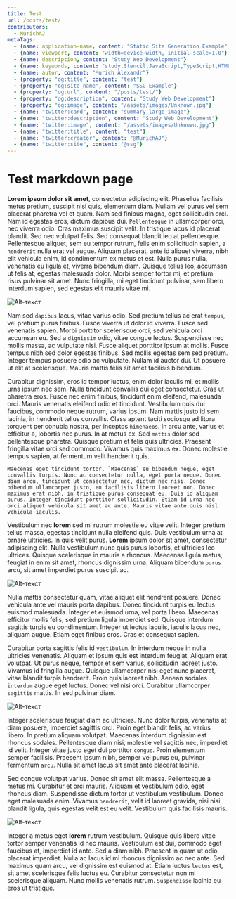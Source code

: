```yaml
---
title: Test
url: /posts/test/
contributors:
  - MurichAJ
metaTags: 
  - {name: application-name, content: "Static Site Generation Example"}
  - {name: viewport, content: "width=device-width, initial-scale=1.0"}
  - {name: description, content: "Study Web Development"}
  - {name: keywords, content: "study,Stencil,JavaScript,TypeScript,HTML,SSG"}
  - {name: autor, content: "Murich Alexandr"}
  - {property: "og:title", content: "test"}
  - {property: "og:site_name", content: "SSG Example"}
  - {property: "og:url", content: "/posts/test/"}
  - {property: "og:description", content: "Study Web Development"}
  - {property: "og:image", content: "/assets/images/Unknown.jpg"}
  - {name: "twitter:card", content: "summary_large_image"}
  - {name: "twitter:description", content: "Study Web Development"}
  - {name: "twitter:image", content: "/assets/images/Unknown.jpg"}
  - {name: "twitter:title", content: "test"}
  - {name: "twitter:creator", content: "@MurichAJ"}
  - {name: "twitter:site", content: "@ssg"}
---
```


# Test markdown page
__Lorem ipsum dolor sit amet__, consectetur adipiscing elit. Phasellus facilisis metus pretium, suscipit nisl quis, elementum diam. Nullam vel purus vel sem placerat pharetra vel et quam. Nam sed finibus magna, eget sollicitudin orci. Nam id egestas eros, dictum dapibus dui. `Pellentesque` in ullamcorper orci, nec viverra odio. Cras maximus suscipit velit. In tristique lacus id placerat blandit. Sed nec volutpat felis. Sed consequat blandit leo at pellentesque. Pellentesque aliquet, sem eu tempor rutrum, felis enim sollicitudin sapien, a `hendrerit` nulla erat vel augue. Aliquam placerat, ante id aliquet viverra, nibh elit vehicula enim, id condimentum ex metus et est. Nulla purus nulla, venenatis eu ligula et, viverra bibendum diam. Quisque tellus leo, accumsan ut felis at, egestas malesuada dolor. Morbi semper tortor mi, et pretium risus pulvinar sit amet. Nunc fringilla, mi eget tincidunt pulvinar, sem libero interdum sapien, sed egestas elit mauris vitae mi.  

![Alt-текст](/assets/images/Unknown.jpg "Я вижу тебя насквозь")


Nam sed `dapibus` lacus, vitae varius odio. Sed pretium tellus ac erat `tempus`, vel pretium purus finibus. Fusce viverra ut dolor id viverra. Fusce sed venenatis sapien. Morbi porttitor scelerisque orci, sed vehicula orci accumsan eu. Sed a `dignissim` odio, vitae congue lectus. Suspendisse nec mollis massa, ac vulputate nisi. Fusce aliquet porttitor ipsum at mollis. Fusce tempus nibh sed dolor egestas finibus. Sed mollis egestas sem sed pretium. Integer tempus posuere odio ac vulputate. Nullam id auctor dui. Ut posuere ut elit at scelerisque. Mauris mattis felis sit amet facilisis bibendum.

Curabitur dignissim, eros id tempor luctus, enim dolor iaculis mi, et mollis urna ipsum nec sem. Nulla tincidunt convallis dui eget consectetur. Cras ut pharetra eros. Fusce nec enim finibus, tincidunt enim eleifend, malesuada orci. Mauris venenatis eleifend odio et tincidunt. Vestibulum quis dui faucibus, commodo neque rutrum, varius ipsum. Nam mattis justo id sem lacinia, in hendrerit tellus convallis. Class aptent taciti sociosqu ad litora torquent per conubia nostra, per inceptos `himenaeos`. In arcu ante, varius et efficitur a, lobortis nec purus. In at metus ex. Sed `mattis` dolor sed pellentesque pharetra. Quisque pretium et felis quis ultricies. Praesent fringilla vitae orci sed commodo. Vivamus quis maximus ex. Donec molestie tempus sapien, at fermentum velit hendrerit quis.
```
Maecenas eget tincidunt tortor. `Maecenas` eu bibendum neque, eget convallis turpis. Nunc ac consectetur nulla, eget porta neque. Donec diam arcu, tincidunt ut consectetur nec, dictum nec nisi. Donec bibendum ullamcorper justo, eu facilisis libero laoreet non. Donec maximus erat nibh, in tristique purus consequat eu. Duis id aliquam purus. Integer tincidunt porttitor sollicitudin. Etiam id urna nec orci aliquet vehicula sit amet ac ante. Mauris vitae ante quis nisl vehicula iaculis.
```
Vestibulum nec __lorem__ sed mi rutrum molestie eu vitae velit. Integer pretium tellus massa, egestas tincidunt nulla eleifend quis. Duis vestibulum urna at ornare ultricies. In quis velit purus. __Lorem__ ipsum dolor sit amet, consectetur adipiscing elit. Nulla vestibulum nunc quis purus lobortis, et ultricies leo ultrices. Quisque scelerisque in mauris a rhoncus. Maecenas ligula metus, feugiat in enim sit amet, rhoncus dignissim urna. Aliquam bibendum `purus` arcu, sit amet imperdiet purus suscipit ac.

![Alt-текст](/assets/images/Unknown1.jpg "Есть ли жизнь на Марсе?")


Nulla mattis consectetur quam, vitae aliquet elit hendrerit posuere. Donec vehicula ante vel mauris porta dapibus. Donec tincidunt turpis eu lectus euismod malesuada. Integer et euismod urna, vel porta libero. Maecenas efficitur mollis felis, sed pretium ligula imperdiet sed. Quisque interdum sagittis turpis eu condimentum. Integer ut lectus iaculis, iaculis lacus nec, aliquam augue. Etiam eget finibus eros. Cras et consequat sapien.

Curabitur porta sagittis felis id `vestibulum`. In interdum neque in nulla ultricies venenatis. Aliquam et ipsum quis est interdum feugiat. Aliquam erat volutpat. Ut purus neque, tempor et sem varius, sollicitudin laoreet justo. Vivamus id fringilla augue. Quisque ullamcorper nisi eget nunc placerat, vitae blandit turpis hendrerit. Proin quis laoreet nibh. Aenean sodales `interdum` augue eget luctus. Donec vel nisi orci. Curabitur ullamcorper `sagittis` mattis. In sed pulvinar diam.

![Alt-текст](/assets/images/Unknown2.jpg "Ты дурак?")


Integer scelerisque feugiat diam ac ultricies. Nunc dolor turpis, venenatis at diam posuere, imperdiet sagittis orci. Proin eget blandit felis, ac varius libero. In pretium aliquam volutpat. Maecenas interdum dignissim est rhoncus sodales. Pellentesque diam nisi, molestie vel sagittis nec, imperdiet id velit. Integer vitae justo eget dui porttitor `congue`. Proin elementum semper facilisis. Praesent ipsum nibh, semper vel purus eu, pulvinar fermentum `arcu`. Nulla sit amet lacus sit amet ante placerat lacinia.

Sed congue volutpat varius. Donec sit amet elit massa. Pellentesque a metus mi. Curabitur et orci mauris. Aliquam et vestibulum odio, eget rhoncus diam. Suspendisse dictum tortor ut vestibulum vestibulum. Donec eget malesuada enim. Vivamus `hendrerit`, velit id laoreet gravida, nisi nisi blandit ligula, quis egestas velit est eu velit. Vestibulum quis facilisis mauris.

![Alt-текст](/assets/images/Unknown3.jpg "Погнали играть")


Integer a metus eget __lorem__ rutrum vestibulum. Quisque quis libero vitae tortor semper venenatis id nec mauris. Vestibulum est dui, commodo eget faucibus at, imperdiet id ante. Sed a diam nibh. Praesent in quam ut odio placerat imperdiet. Nulla ac lacus id mi rhoncus dignissim ac nec ante. Sed maximus quam arcu, vel dignissim est euismod at. Etiam luctus `lectus` est, sit amet scelerisque felis luctus eu. Curabitur consectetur non mi scelerisque aliquam. Nunc mollis venenatis rutrum. `Suspendisse` lacinia eu eros ut tristique.

